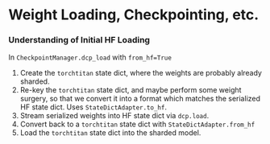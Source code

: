 # Weight Loading, Checkpointing, etc.

### Understanding of Initial HF Loading

In `CheckpointManager.dcp_load` with `from_hf=True`

1. Create the `torchtitan` state dict, where the weights are probably already sharded.
2. Re-key the `torchtitan` state dict, and maybe perform some weight surgery, so that we convert it
   into a format which matches the serialized HF state dict. Uses `StateDictAdapter.to_hf`.
3. Stream serialized weights into HF state dict via `dcp.load`.
4. Convert back to a `torchtitan` state dict with `StateDictAdapter.from_hf`
5. Load the `torchtitan` state dict into the sharded model.
